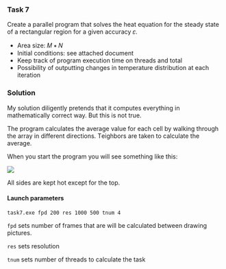 ### Task 7

Create a parallel program that solves the heat equation for the steady state of a rectangular region for a given accuracy 𝜀.

- Area size: 𝑀 ∗ 𝑁
- Initial conditions: see attached document
- Keep track of program execution time on threads and total
- Possibility of outputting changes in temperature distribution at each iteration

### Solution

My solution diligently pretends that it computes everything in mathematically correct way. But this is not true.

The program calculates the average value for each cell by walking through the array in different directions. Тeighbors are taken to calculate the average.

When you start the program you will see something like this:

![](https://raw.githubusercontent.com/ilkoch008/OpenMP_tasks/master/task7/example.bmp)

All sides are kept hot except for the top.

#### Launch parameters 

```
task7.exe fpd 200 res 1000 500 tnum 4
```
```fpd``` sets number of frames that are will be calculated between drawing pictures.

```res``` sets resolution

```tnum``` sets number of threads to calculate the task
